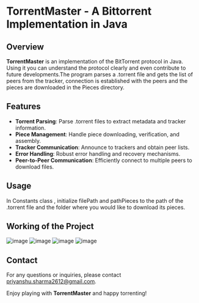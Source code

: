 # TorrentMaster - A Bittorrent Implementation in Java

## Overview

**TorrentMaster** is an implementation of the BitTorrent protocol in Java. Using it you can understand the protocol clearly and even contribute to future developments.The program parses a .torrent file and gets the list of peers from the tracker, connection is established with the peers and the pieces are downloaded in the Pieces directory.

## Features

- **Torrent Parsing**: Parse .torrent files to extract metadata and tracker information.
- **Piece Management**: Handle piece downloading, verification, and assembly.
- **Tracker Communication**: Announce to trackers and obtain peer lists.
- **Error Handling**: Robust error handling and recovery mechanisms.
- **Peer-to-Peer Communication**: Efficiently connect to multiple peers to download files.

## Usage

In Constants class , initialize filePath and pathPieces to the path of the .torrent file and the folder where you would like to download its pieces.

## Working of the Project
![image](https://github.com/priyanshu-2612/TorrentMaster-A-BitTorrent-Implementation/assets/136080688/977193fa-f7fd-4570-a8e8-5c50dbd2fe21)
![image](https://github.com/priyanshu-2612/TorrentMaster-A-BitTorrent-Implementation/assets/136080688/0bb54e3d-26bc-4cd0-a113-ad0a417907b1)
![image](https://github.com/priyanshu-2612/TorrentMaster-A-BitTorrent-Implementation/assets/136080688/8c5c6647-9c41-46d1-bde6-ad931aa7f0a7)
![image](https://github.com/priyanshu-2612/TorrentMaster-A-BitTorrent-Implementation/assets/136080688/aca3c6e7-dfe9-45cf-b778-9c214599969a)


## Contact

For any questions or inquiries, please contact [priyanshu.sharma2612@gmail.com](mailto:priyanshu.sharma2612@gmail.com).

Enjoy playing with **TorrentMaster** and happy torrenting!
